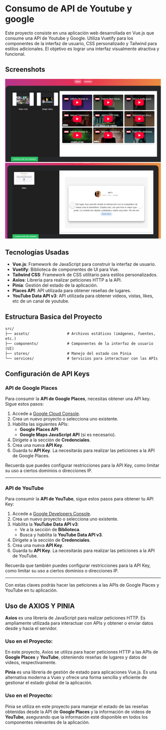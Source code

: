 
# Consumo de API de Youtube y google 

Este proyecto consiste en una aplicación web desarrollada en Vue.js que consume una API de Youtube y Google. Utiliza Vuetify para los componentes de la interfaz de usuario, CSS personalizado y Tailwind para estilos adicionales. El objetivo es lograr una interfaz visualmente atractiva y funcional.

## Screenshots
![youtube](screenshot.png)
![review](screenshot2.png)

## Tecnologías Usadas

- **Vue.js**: Framework de JavaScript para construir la interfaz de usuario.
- **Vuetify**: Biblioteca de componentes de UI para Vue.
- **Tailwind CSS**: Framework de CSS utilitario para estilos personalizados.
- **Axios**: Librería para realizar peticiones HTTP a la API.
- **Pinia**: Gestión del estado de la aplicación.
- **Places API**: API utilizada para obtener reseñas de lugares.
- **YouTube Data API v3**: API utilizada para obtener videos, vistas, likes, etc de un canal de youtube.

## Estructura Basica del Proyecto

```plaintext
src/
├── assets/                 # Archivos estáticos (imágenes, fuentes, etc.)
├── components/             # Componentes de la interfaz de usuario (UI)
├── stores/                 # Manejo del estado con Pinia                 
└── services/               # Servicios para interactuar con las APIs
```
## Configuración de API Keys

### API de Google Places

Para consumir la **API de Google Places**, necesitas obtener una API key. Sigue estos pasos:

1. Accede a [Google Cloud Console](https://console.cloud.google.com/).
2. Crea un nuevo proyecto o selecciona uno existente.
3. Habilita las siguientes APIs:
   - **Google Places API**
   - **Google Maps JavaScript API** (si es necesario).
4. Dirígete a la sección de **Credenciales**.
5. Crea una nueva **API Key**.
6. Guarda tu **API Key**. La necesitarás para realizar las peticiones a la API de Google Places.

Recuerda que puedes configurar restricciones para la API Key, como limitar su uso a ciertos dominios o direcciones IP.

---

### API de YouTube

Para consumir la **API de YouTube**, sigue estos pasos para obtener tu API Key:

1. Accede a [Google Developers Console](https://console.developers.google.com/).
2. Crea un nuevo proyecto o selecciona uno existente.
3. Habilita la **YouTube Data API v3**:
   - Ve a la sección de **Biblioteca**.
   - Busca y habilita la **YouTube Data API v3**.
4. Dirígete a la sección de **Credenciales**.
5. Crea una nueva **API Key**.
6. Guarda tu **API Key**. La necesitarás para realizar las peticiones a la API de YouTube.

Recuerda que también puedes configurar restricciones para la API Key, como limitar su uso a ciertos dominios o direcciones IP.

---

Con estas claves podrás hacer las peticiones a las APIs de Google Places y YouTube en tu aplicación.

## Uso de AXIOS Y PINIA
**Axios** es una librería de JavaScript para realizar peticiones HTTP. Es ampliamente utilizada para interactuar con APIs y obtener o enviar datos desde y hacia el servidor. 
### Uso en el Proyecto:
En este proyecto, Axios se utiliza para hacer peticiones HTTP a las APIs de **Google Places** y **YouTube**, obteniendo reseñas de lugares y datos de videos, respectivamente.

**Pinia** es una librería de gestión de estado para aplicaciones Vue.js. Es una alternativa moderna a Vuex y ofrece una forma sencilla y eficiente de gestionar el estado global de la aplicación.
### Uso en el Proyecto:
Pinia se utiliza en este proyecto para manejar el estado de las reseñas obtenidas desde la API de **Google Places** y la información de videos de **YouTube**, asegurando que la información esté disponible en todos los componentes relevantes de la aplicación.
